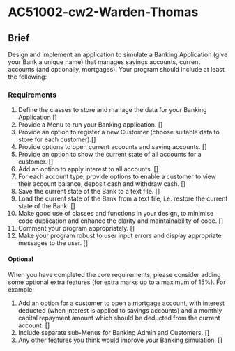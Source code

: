 # AC51002-cw2-Warden-Thomas

## Brief

Design and implement an application to simulate a Banking Application (give your Bank a unique
name) that manages savings accounts, current accounts (and optionally, mortgages). Your program
should include at least the following:

### Requirements  

1. Define the classes to store and manage the data for your Banking Application []
2. Provide a Menu to run your Banking application. []
3. Provide an option to register a new Customer (choose suitable data to store for each
customer).[]
4. Provide options to open current accounts and saving accounts. []
5. Provide an option to show the current state of all accounts for a customer. []
6. Add an option to apply interest to all accounts. []
7. For each account type, provide options to enable a customer to view their account balance,
deposit cash and withdraw cash. []
8. Save the current state of the Bank to a text file. []
9. Load the current state of the Bank from a text file, i.e. restore the current state of the Bank. []
10. Make good use of classes and functions in your design, to minimise code duplication and
enhance the clarity and maintainability of code. []
11. Comment your program appropriately. []
12. Make your program robust to user input errors and display appropriate messages to the user. []

#### Optional

When you have completed the core requirements, please consider adding some optional extra
features (for extra marks up to a maximum of 15%). For example:

1. Add an option for a customer to open a mortgage account, with interest deducted (when
interest is applied to savings accounts) and a monthly capital repayment amount which
should be deducted from the current account. []
2. Include separate sub-Menus for Banking Admin and Customers. []
3. Any other features you think would improve your Banking simulation. []
